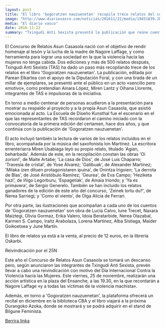 ```yaml
---
layout: post
title: "El libro 'Gogoratzen nauzuenetan' recopila trece relatos del certamen Asun Casasola"
image: "http://www.diariovasco.com/noticias/201611/22/media/19451839.JPG"
media: "El diario vasco"
date: 2016-11-22
summary: "Txingudi Anti Sexista presentó la publicación que reúne cuentos del concurso literario"
---
```


El Concurso de Relatos Asun Casasola nació con el objetivo de rendir homenaje al tesón y la lucha de la madre de Nagore Laffage, y como herramienta para lograr una sociedad en la que la violencia hacia las mujeres no tenga cabida. Dos ediciones y más de 500 relatos después, Txingudi Anti Sexista (TAS) ha dado un paso más recopilando trece de los relatos en el libro 'Gogoratzen nauzuenetan'. La publicación, editada por Parean Elkartea con el apoyo de la Diputación Foral, y con una tirada de un millar de ejemplares, se presentó ante el público en un acto «sencillo pero emotivo», como pretendían Ainara López, Miren Lantz y Oihana Llorente, integrantes de TAS e impulsoras de la iniciativa.

En torno a medio centenar de personas acudieron a la presentación para mostrar su respaldo al proyecto y a la propia Asun Casasola, que asistió emocionada al acto. La Escuela de Diseño Kunsthal fue el escenario en el que las representantes de TAS recordaron el camino iniciado con la convocatoria de la primera edición del certamen, hace dos años, y que continúa con la publicación de 'Gogoratzen nauzuenetan'.

El acto incluyó también la lectura de varios de los relatos incluidos en el libro, acompañada por la música del saxofonista Ion Martínez. La escritora errenteriarra Miren Usabiaga leyó su propio relato, titulado 'Agian, beharbada'. Además de este, en la recopilación constan las obras 'Oi zorion!', de Maite Artabe; 'La casa de Dios', de José Luis Chaparro; 'Travesía de cristal', de Yose Álvarez; 'Gatibuak', de Alexander Martínez; 'Milaka izen dituen protagonistaren ipuina', de Onintza Irigoien; 'La derrota de Blas', de José Aristóbulo Ramírez; 'Geurea', de Eva Campo; 'Heziketa hazi', de Iñigo Legorburu, 'Espagetiak', de Amaia Iriondo; y 'Ya es primavera', de Sergio Generelo. También se han incluido los relatos ganadores de la edición de este año del concurso, 'Zeinek lortu du?', de Nerea Sarriegi; y 'Como el viento', de Olga Alicia de Ferrari.


Por otra parte, las ilustraciones que acompañan a cada uno de los cuentos de 'Gogoratzen nauzuenetan' son obra de Lucía Calvo, Iune Trecet, Naxara Maiztegi, Olivia Gormaz, Erika Valero, Idoia Beratarbide, Nerea Olazabal, Karmen S. Campo, Iraitz Arabolaza, Lorena Martínez, Alba Sistiaga, Maider Goikoetxea y June Martín.

El libro de relatos ya está a la venta, al precio de 12 euros, en la librería Oskarbi.

Reivindicación por el 25N

Este año el Concurso de Relatos Asun Casasola se tomará un descanso pero, según anunciaron las integrantes de Txingudi Anti Sexista, prevén llevar a cabo una reivindicación con motivo del Día Internacional Contra la Violencia hacia las Mujeres. Este viernes, 25 de noviembre, realizarán una acción artística en la plaza del Ensanche, a las 19.30, en la que recordarán a Nagore Laffage «y a todas las víctimas de la violencia machista».

Además, en torno a 'Gogoratzen nauzuenetan', la plataforma ofrecerá un recital en diciembre en la biblioteca CBA y el libro viajará a la próxima Durangoko Azoka, donde se mostrará y se podrá adquirir en el stand de Bilgune Feminista.

[Berrira linka](http://www.diariovasco.com/bidasoa/irun/201611/22/libro-gogoratzen-nauzuenetan-recopila-20161122001829-v.html)
